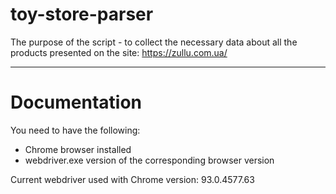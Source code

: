 # toy-store-parser
The purpose of the script - to collect the necessary data about all the products presented on the site: https://zullu.com.ua/

----

# Documentation
You need to have the following:
- Chrome browser installed
- webdriver.exe version of the corresponding browser version

Current webdriver used with Chrome version: 93.0.4577.63
